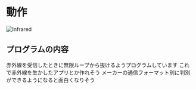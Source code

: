 # 動作
![Infrared](https://user-images.githubusercontent.com/25529722/66838893-79df6480-efa0-11e9-9b6a-b5791a10bf73.gif)

## プログラムの内容
赤外線を受信したときに無限ループから抜けるようプログラムしています 
これで赤外線を生かしたアプリとか作れそう 
メーカーの通信フォーマット別に判別ができるようになると面白くなりそう
